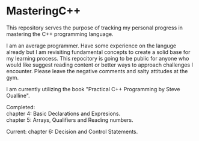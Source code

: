 # MasteringC++
This repository serves the purpose of tracking my personal progress in mastering the C++ programming language.

I am an average programmer. Have some experience on the languge already but I am revisiting fundamental concepts to create a solid base for my learning process. This repocitory is going to be public for anyone who would like suggest reading content or better ways to approach challenges I encounter. Please leave the negative comments and salty attitudes at the gym. 

I am currently utilizing the book "Practical C++ Programming by Steve Oualline".

Completed:     
    chapter 4: Basic Declarations and Expresions.  
    chapter 5: Arrays, Qualifiers and Reading numbers. 
    
Current:
    chapter 6: Decision and Control Statements.
